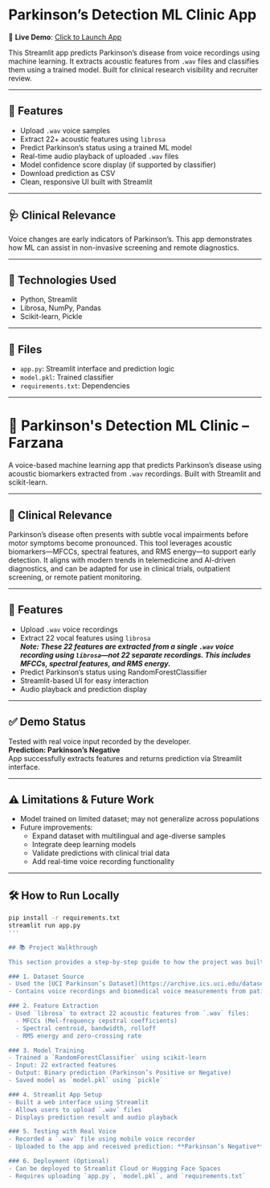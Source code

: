 # Parkinson’s Detection ML Clinic App

🎯 **Live Demo**: [Click to Launch App](https://parkinsons-detection-ml-clinic-farzana-lrualqrejpwdikb9ktyuoa.streamlit.app)

This Streamlit app predicts Parkinson’s disease from voice recordings using machine learning. It extracts acoustic features from `.wav` files and classifies them using a trained model. Built for clinical research visibility and recruiter review.

---

## 🧠 Features

- Upload `.wav` voice samples  
- Extract 22+ acoustic features using `librosa`  
- Predict Parkinson’s status using a trained ML model  
- Real-time audio playback of uploaded `.wav` files  
- Model confidence score display (if supported by classifier)  
- Download prediction as CSV  
- Clean, responsive UI built with Streamlit

---

## 🩺 Clinical Relevance

Voice changes are early indicators of Parkinson’s. This app demonstrates how ML can assist in non-invasive screening and remote diagnostics.

---

## 🚀 Technologies Used

- Python, Streamlit  
- Librosa, NumPy, Pandas  
- Scikit-learn, Pickle

---

## 📁 Files

- `app.py`: Streamlit interface and prediction logic  
- `model.pkl`: Trained classifier  
- `requirements.txt`: Dependencies

---

# 🧠 Parkinson's Detection ML Clinic – Farzana

A voice-based machine learning app that predicts Parkinson’s disease using acoustic biomarkers extracted from `.wav` recordings. Built with Streamlit and scikit-learn.

---

## 🧬 Clinical Relevance

Parkinson’s disease often presents with subtle vocal impairments before motor symptoms become pronounced. This tool leverages acoustic biomarkers—MFCCs, spectral features, and RMS energy—to support early detection. It aligns with modern trends in telemedicine and AI-driven diagnostics, and can be adapted for use in clinical trials, outpatient screening, or remote patient monitoring.

---

## 🚀 Features

- Upload `.wav` voice recordings  
- Extract 22 vocal features using `librosa`  
  ***Note: These 22 features are extracted from a single `.wav` voice recording using `librosa`—not 22 separate recordings. This includes MFCCs, spectral features, and RMS energy.***  
- Predict Parkinson’s status using RandomForestClassifier  
- Streamlit-based UI for easy interaction  
- Audio playback and prediction display

---

## ✅ Demo Status

Tested with real voice input recorded by the developer.  
**Prediction: Parkinson’s Negative**  
App successfully extracts features and returns prediction via Streamlit interface.

---

## ⚠️ Limitations & Future Work

- Model trained on limited dataset; may not generalize across populations  
- Future improvements:  
  - Expand dataset with multilingual and age-diverse samples  
  - Integrate deep learning models  
  - Validate predictions with clinical trial data  
  - Add real-time voice recording functionality

---

## 🛠️ How to Run Locally

```bash
pip install -r requirements.txt
streamlit run app.py
'''

## 📚 Project Walkthrough

This section provides a step-by-step guide to how the project was built, making it easy for learners and reviewers to follow.

### 1. Dataset Source
- Used the [UCI Parkinson’s Dataset](https://archive.ics.uci.edu/dataset/174/parkinsons)
- Contains voice recordings and biomedical voice measurements from patients with and without Parkinson’s

### 2. Feature Extraction
- Used `librosa` to extract 22 acoustic features from `.wav` files:
  - MFCCs (Mel-frequency cepstral coefficients)
  - Spectral centroid, bandwidth, rolloff
  - RMS energy and zero-crossing rate

### 3. Model Training
- Trained a `RandomForestClassifier` using scikit-learn
- Input: 22 extracted features
- Output: Binary prediction (Parkinson’s Positive or Negative)
- Saved model as `model.pkl` using `pickle`

### 4. Streamlit App Setup
- Built a web interface using Streamlit
- Allows users to upload `.wav` files
- Displays prediction result and audio playback

### 5. Testing with Real Voice
- Recorded a `.wav` file using mobile voice recorder
- Uploaded to the app and received prediction: **Parkinson’s Negative**

### 6. Deployment (Optional)
- Can be deployed to Streamlit Cloud or Hugging Face Spaces
- Requires uploading `app.py`, `model.pkl`, and `requirements.txt`









